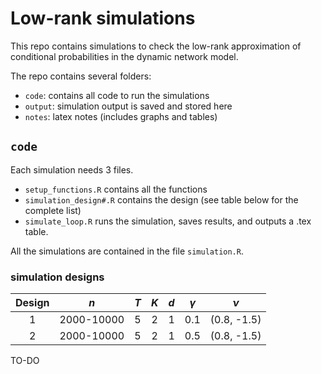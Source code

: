 # Low-rank simulations

This repo contains simulations to check the low-rank approximation of conditional probabilities in the dynamic network model.

The repo contains several folders:

- `code`: contains all code to run the simulations
- `output`: simulation output is saved and stored here
- `notes`: latex notes (includes graphs and tables)


## `code`
Each simulation needs 3 files. 

- `setup_functions.R` contains all the functions
- `simulation_design#.R` contains the design (see table below for the complete list)
- `simulate_loop.R` runs the simulation, saves results, and outputs a .tex table.

All the simulations are contained in the file `simulation.R`. 

### simulation designs

Design | $n$          | $T$   | $K$   | $d$   | $\gamma$ | $\nu$
:-:    | :-:        | :-: | :-: | :-: | :-:      | :-: 
1      | 2000-10000 | 5   | 2   | 1   | 0.1      | (0.8, -1.5)
2      | 2000-10000 | 5   | 2   | 1   | 0.5      | (0.8, -1.5)

TO-DO
